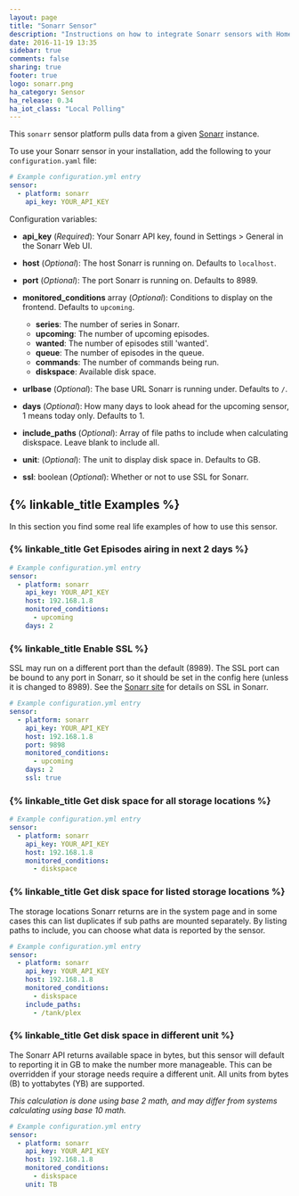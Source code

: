 ```yaml
---
layout: page
title: "Sonarr Sensor"
description: "Instructions on how to integrate Sonarr sensors with Home Assistant"
date: 2016-11-19 13:35
sidebar: true
comments: false
sharing: true
footer: true
logo: sonarr.png
ha_category: Sensor
ha_release: 0.34
ha_iot_class: "Local Polling"
---
```



This `sonarr` sensor platform pulls data from a given [Sonarr](https://sonarr.tv/) instance.

To use your Sonarr sensor in your installation, add the following to your `configuration.yaml` file:

```yaml
# Example configuration.yml entry
sensor:
  - platform: sonarr
    api_key: YOUR_API_KEY
```

Configuration variables:

- **api_key** (*Required*): Your Sonarr API key, found in Settings > General in the Sonarr Web UI.
- **host** (*Optional*): The host Sonarr is running on. Defaults to `localhost`.
- **port** (*Optional*): The port Sonarr is running on. Defaults to 8989.
- **monitored_conditions** array (*Optional*): Conditions to display on the frontend. Defaults to `upcoming`.
  - **series**: The number of series in Sonarr.
  - **upcoming**: The number of upcoming episodes.
  - **wanted**: The number of episodes still 'wanted'.
  - **queue**: The number of episodes in the queue.
  - **commands**: The number of commands being run.
  - **diskspace**: Available disk space.

- **urlbase** (*Optional*): The base URL Sonarr is running under. Defaults to `/`.
- **days** (*Optional*): How many days to look ahead for the upcoming sensor, 1 means today only.  Defaults to 1.
- **include_paths** (*Optional*): Array of file paths to include when calculating diskspace. Leave blank to include all.
- **unit**: (*Optional*): The unit to display disk space in. Defaults to GB.
- **ssl**:  boolean (*Optional*): Whether or not to use SSL for Sonarr.

## {% linkable_title Examples %}

In this section you find some real life examples of how to use this sensor.

### {% linkable_title Get Episodes airing in next 2 days %}

```yaml
# Example configuration.yml entry
sensor:
  - platform: sonarr
    api_key: YOUR_API_KEY
    host: 192.168.1.8
    monitored_conditions:
      - upcoming
    days: 2
```

### {% linkable_title Enable SSL %}

SSL may run on a different port than the default (8989). The SSL port can be bound to any port in Sonarr, so it should be set in the config here (unless it is changed to 8989). See the [Sonarr site](https://github.com/Sonarr/Sonarr/wiki/SSL) for details on SSL in Sonarr.

```yaml
# Example configuration.yml entry
sensor:
  - platform: sonarr
    api_key: YOUR_API_KEY
    host: 192.168.1.8
    port: 9898
    monitored_conditions:
      - upcoming
    days: 2
    ssl: true
```

### {% linkable_title Get disk space for all storage locations %}

```yaml
# Example configuration.yml entry
sensor:
  - platform: sonarr
    api_key: YOUR_API_KEY
    host: 192.168.1.8
    monitored_conditions:
      - diskspace
```

### {% linkable_title Get disk space for listed storage locations %}

The storage locations Sonarr returns are in the system page and in some cases this can list duplicates if sub paths are mounted separately. By listing paths to include, you can choose what data is reported by the sensor.

```yaml
# Example configuration.yml entry
sensor:
  - platform: sonarr
    api_key: YOUR_API_KEY
    host: 192.168.1.8
    monitored_conditions:
      - diskspace
    include_paths:
      - /tank/plex
```

### {% linkable_title Get disk space in different unit %}

The Sonarr API returns available space in bytes, but this sensor will default to reporting it in GB to make the number more manageable. This can be overridden if your storage needs require a different unit. All units from bytes (B) to yottabytes (YB) are supported.

*This calculation is done using base 2 math, and may differ from systems calculating using base 10 math.*

```yaml
# Example configuration.yml entry
sensor:
  - platform: sonarr
    api_key: YOUR_API_KEY
    host: 192.168.1.8
    monitored_conditions:
      - diskspace
    unit: TB
```
